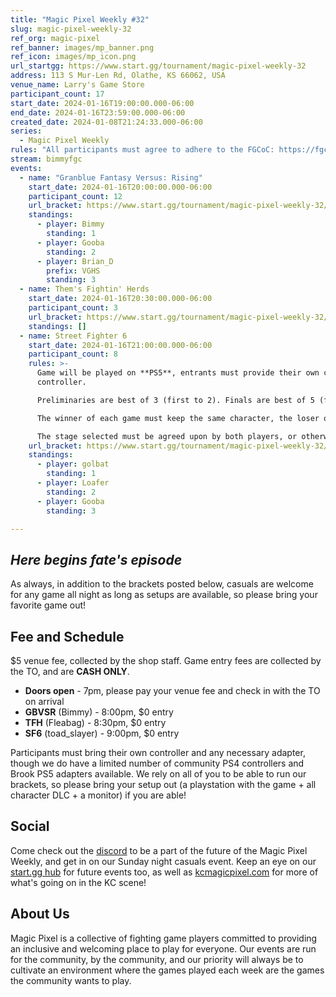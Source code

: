 ```yaml
---
title: "Magic Pixel Weekly #32"
slug: magic-pixel-weekly-32
ref_org: magic-pixel
ref_banner: images/mp_banner.png
ref_icon: images/mp_icon.png
url_startgg: https://www.start.gg/tournament/magic-pixel-weekly-32
address: 113 S Mur-Len Rd, Olathe, KS 66062, USA
venue_name: Larry's Game Store
participant_count: 17
start_date: 2024-01-16T19:00:00.000-06:00
end_date: 2024-01-16T23:59:00.000-06:00
created_date: 2024-01-08T21:24:33.000-06:00
series:
  - Magic Pixel Weekly
rules: "All participants must agree to adhere to the FGCoC: https://fgcoc.com/"
stream: bimmyfgc
events:
  - name: "Granblue Fantasy Versus: Rising"
    start_date: 2024-01-16T20:00:00.000-06:00
    participant_count: 12
    url_bracket: https://www.start.gg/tournament/magic-pixel-weekly-32/events/granblue-fantasy-versus-rising/brackets/1550918/2329272
    standings:
      - player: Bimmy
        standing: 1
      - player: Gooba
        standing: 2
      - player: Brian_D
        prefix: VGHS
        standing: 3
  - name: Them's Fightin' Herds
    start_date: 2024-01-16T20:30:00.000-06:00
    participant_count: 3
    url_bracket: https://www.start.gg/tournament/magic-pixel-weekly-32/events/them-s-fightin-herds/brackets/1550908/2329262
    standings: []
  - name: Street Fighter 6
    start_date: 2024-01-16T21:00:00.000-06:00
    participant_count: 8
    rules: >-
      Game will be played on **PS5**, entrants must provide their own compatible
      controller.  

      Preliminaries are best of 3 (first to 2). Finals are best of 5 (first to 3).  

      The winner of each game must keep the same character, the loser of that game may switch characters.  

      The stage selected must be agreed upon by both players, or otherwise selected at random.
    url_bracket: https://www.start.gg/tournament/magic-pixel-weekly-32/events/street-fighter-6/brackets/1550909/2329263
    standings:
      - player: golbat
        standing: 1
      - player: Loafer
        standing: 2
      - player: Gooba
        standing: 3

---
```


## _Here begins fate's episode_

As always, in addition to the brackets posted below, casuals are welcome for any game all night as long as setups are available, so please bring your favorite game out! 

## Fee and Schedule
$5 venue fee, collected by the shop staff. Game entry fees are collected by the TO, and are **CASH ONLY**. 

- **Doors open** - 7pm, please pay your venue fee and check in with the TO on arrival
- **GBVSR** (Bimmy) - 8:00pm, $0 entry
- **TFH** (Fleabag) - 8:30pm, $0 entry
- **SF6** (toad_slayer) - 9:00pm, $0 entry

Participants must bring their own controller and any necessary adapter, though we do have a limited number of community PS4 controllers and Brook PS5 adapters available. We rely on all of you to be able to run our brackets, so please bring your setup out (a playstation with the game + all character DLC + a monitor) if you are able!  

## Social
Come check out the [discord](https://discord.gg/jkmn6CVrrQ) to be a part of the future of the Magic Pixel Weekly, and get in on our Sunday night casuals event. Keep an eye on our [start.gg hub](https://www.start.gg/hub/magic-pixel) for future events too, as well as [kcmagicpixel.com](https://kcmagicpixel.com) for more of what's going on in the KC scene!

## About Us

Magic Pixel is a collective of fighting game players committed to providing an inclusive and welcoming place to play for everyone. Our events are run for the community, by the community, and our priority will always be to cultivate an environment where the games played each week are the games the community wants to play.
  